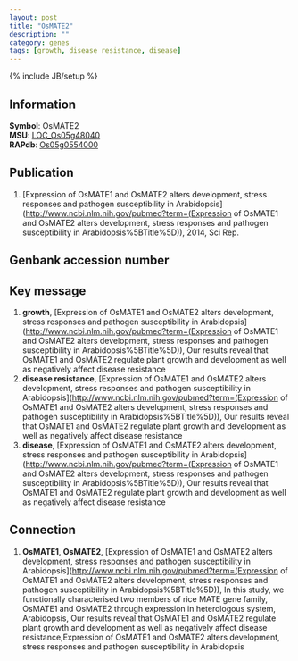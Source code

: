 ```yaml
---
layout: post
title: "OsMATE2"
description: ""
category: genes
tags: [growth, disease resistance, disease]
---
```

{% include JB/setup %}

## Information
__Symbol__: OsMATE2  
__MSU__: [LOC_Os05g48040](http://rice.plantbiology.msu.edu/cgi-bin/ORF_infopage.cgi?orf=LOC_Os05g48040)  
__RAPdb__: [Os05g0554000](http://rapdb.dna.affrc.go.jp/viewer/gbrowse_details/irgsp1?name=Os05g0554000)  

## Publication
1. [Expression of OsMATE1 and OsMATE2 alters development, stress responses and pathogen susceptibility in Arabidopsis](http://www.ncbi.nlm.nih.gov/pubmed?term=(Expression of OsMATE1 and OsMATE2 alters development, stress responses and pathogen susceptibility in Arabidopsis%5BTitle%5D)), 2014, Sci Rep.

## Genbank accession number

## Key message
1. __growth__, [Expression of OsMATE1 and OsMATE2 alters development, stress responses and pathogen susceptibility in Arabidopsis](http://www.ncbi.nlm.nih.gov/pubmed?term=(Expression of OsMATE1 and OsMATE2 alters development, stress responses and pathogen susceptibility in Arabidopsis%5BTitle%5D)),  Our results reveal that OsMATE1 and OsMATE2 regulate plant growth and development as well as negatively affect disease resistance
2. __disease resistance__, [Expression of OsMATE1 and OsMATE2 alters development, stress responses and pathogen susceptibility in Arabidopsis](http://www.ncbi.nlm.nih.gov/pubmed?term=(Expression of OsMATE1 and OsMATE2 alters development, stress responses and pathogen susceptibility in Arabidopsis%5BTitle%5D)),  Our results reveal that OsMATE1 and OsMATE2 regulate plant growth and development as well as negatively affect disease resistance
3. __disease__, [Expression of OsMATE1 and OsMATE2 alters development, stress responses and pathogen susceptibility in Arabidopsis](http://www.ncbi.nlm.nih.gov/pubmed?term=(Expression of OsMATE1 and OsMATE2 alters development, stress responses and pathogen susceptibility in Arabidopsis%5BTitle%5D)),  Our results reveal that OsMATE1 and OsMATE2 regulate plant growth and development as well as negatively affect disease resistance

## Connection
1. __OsMATE1__, __OsMATE2__, [Expression of OsMATE1 and OsMATE2 alters development, stress responses and pathogen susceptibility in Arabidopsis](http://www.ncbi.nlm.nih.gov/pubmed?term=(Expression of OsMATE1 and OsMATE2 alters development, stress responses and pathogen susceptibility in Arabidopsis%5BTitle%5D)),  In this study, we functionally characterised two members of rice MATE gene family, OsMATE1 and OsMATE2 through expression in heterologous system, Arabidopsis, Our results reveal that OsMATE1 and OsMATE2 regulate plant growth and development as well as negatively affect disease resistance,Expression of OsMATE1 and OsMATE2 alters development, stress responses and pathogen susceptibility in Arabidopsis


